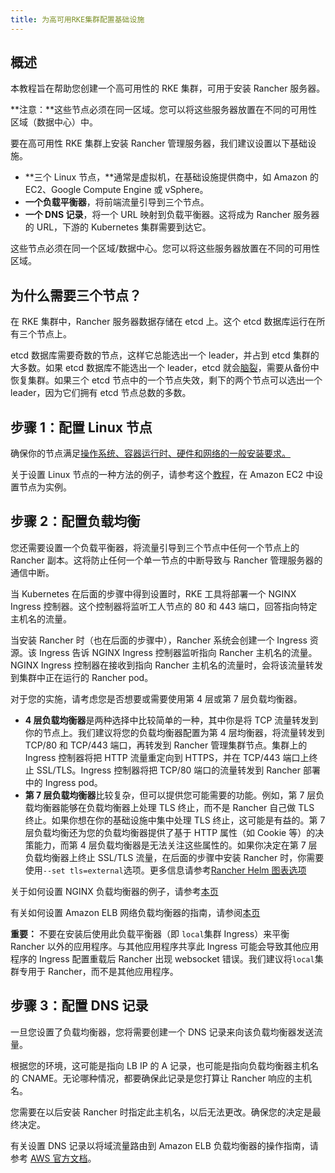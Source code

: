 ```yaml
---
title: 为高可用RKE集群配置基础设施
---
```


## 概述

本教程旨在帮助您创建一个高可用性的 RKE 集群，可用于安装 Rancher 服务器。

**注意：**这些节点必须在同一区域。您可以将这些服务器放置在不同的可用性区域（数据中心）中。

要在高可用性 RKE 集群上安装 Rancher 管理服务器，我们建议设置以下基础设施。

- **三个 Linux 节点，**通常是虚拟机，在基础设施提供商中，如 Amazon 的 EC2、Google Compute Engine 或 vSphere。
- **一个负载平衡器**，将前端流量引导到三个节点。
- **一个 DNS 记录**，将一个 URL 映射到负载平衡器。这将成为 Rancher 服务器的 URL，下游的 Kubernetes 集群需要到达它。

这些节点必须在同一个区域/数据中心。您可以将这些服务器放置在不同的可用性区域。

## 为什么需要三个节点？

在 RKE 集群中，Rancher 服务器数据存储在 etcd 上。这个 etcd 数据库运行在所有三个节点上。

etcd 数据库需要奇数的节点，这样它总能选出一个 leader，并占到 etcd 集群的大多数。如果 etcd 数据库不能选出一个 leader，etcd 就会[脑裂](https://www.quora.com/What-is-split-brain-in-distributed-systems)，需要从备份中恢复集群。如果三个 etcd 节点中的一个节点失效，剩下的两个节点可以选出一个 leader，因为它们拥有 etcd 节点总数的多数。

## 步骤 1：配置 Linux 节点

确保你的节点满足[操作系统、容器运行时、硬件和网络的一般安装要求。](/docs/rancher2/installation_new/requirements/_index)

关于设置 Linux 节点的一种方法的例子，请参考这个[教程](/docs/rancher2/installation_new/resources/k8s-tutorials/infrastructure-tutorials/ec2-node/_index)，在 Amazon EC2 中设置节点为实例。

## 步骤 2：配置负载均衡

您还需要设置一个负载平衡器，将流量引导到三个节点中任何一个节点上的 Rancher 副本。这将防止任何一个单一节点的中断导致与 Rancher 管理服务器的通信中断。

当 Kubernetes 在后面的步骤中得到设置时，RKE 工具将部署一个 NGINX Ingress 控制器。这个控制器将监听工人节点的 80 和 443 端口，回答指向特定主机名的流量。

当安装 Rancher 时（也在后面的步骤中），Rancher 系统会创建一个 Ingress 资源。该 Ingress 告诉 NGINX Ingress 控制器监听指向 Rancher 主机名的流量。NGINX Ingress 控制器在接收到指向 Rancher 主机名的流量时，会将该流量转发到集群中正在运行的 Rancher pod。

对于您的实施，请考虑您是否想要或需要使用第 4 层或第 7 层负载均衡器。

- **4 层负载均衡器**是两种选择中比较简单的一种，其中你是将 TCP 流量转发到你的节点上。我们建议将您的负载均衡器配置为第 4 层均衡器，将流量转发到 TCP/80 和 TCP/443 端口，再转发到 Rancher 管理集群节点。集群上的 Ingress 控制器将把 HTTP 流量重定向到 HTTPS，并在 TCP/443 端口上终止 SSL/TLS。Ingress 控制器将把 TCP/80 端口的流量转发到 Rancher 部署中的 Ingress pod。
- **第 7 层负载均衡器**比较复杂，但可以提供您可能需要的功能。例如，第 7 层负载均衡器能够在负载均衡器上处理 TLS 终止，而不是 Rancher 自己做 TLS 终止。如果你想在你的基础设施中集中处理 TLS 终止，这可能是有益的。第 7 层负载均衡还为您的负载均衡器提供了基于 HTTP 属性（如 Cookie 等）的决策能力，而第 4 层负载均衡器是无法关注这些属性的。如果你决定在第 7 层负载均衡器上终止 SSL/TLS 流量，在后面的步骤中安装 Rancher 时，你需要使用`--set tls=external`选项。更多信息请参考[Rancher Helm 图表选项](/docs/rancher2/installation_new/resources/chart-options/_index)

关于如何设置 NGINX 负载均衡器的例子，请参考[本页](/docs/rancher2/installation_new/resources/k8s-tutorials/infrastructure-tutorials/nginx/_index)

有关如何设置 Amazon ELB 网络负载均衡器的指南，请参阅[本页](/docs/rancher2/installation_new/resources/k8s-tutorials/infrastructure-tutorials/nlb/_index)

**重要：**
不要在安装后使用此负载平衡器（即 `local`集群 Ingress）来平衡 Rancher 以外的应用程序。与其他应用程序共享此 Ingress 可能会导致其他应用程序的 Ingress 配置重载后 Rancher 出现 websocket 错误。我们建议将`local`集群专用于 Rancher，而不是其他应用程序。

## 步骤 3：配置 DNS 记录

一旦您设置了负载均衡器，您将需要创建一个 DNS 记录来向该负载均衡器发送流量。

根据您的环境，这可能是指向 LB IP 的 A 记录，也可能是指向负载均衡器主机名的 CNAME。无论哪种情况，都要确保此记录是您打算让 Rancher 响应的主机名。

您需要在以后安装 Rancher 时指定此主机名，以后无法更改。确保您的决定是最终决定。

有关设置 DNS 记录以将域流量路由到 Amazon ELB 负载均衡器的操作指南，请参考 [AWS 官方文档](https://docs.aws.amazon.com/Route53/latest/DeveloperGuide/routing-to-elb-load-balancer)。
